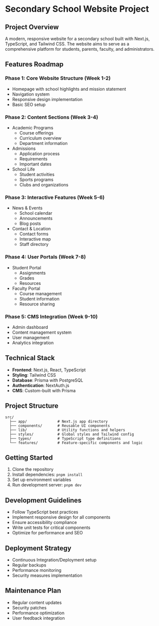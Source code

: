 # Secondary School Website Project

## Project Overview

A modern, responsive website for a secondary school built with Next.js, TypeScript, and Tailwind CSS. The website aims to serve as a comprehensive platform for students, parents, faculty, and administrators.

## Features Roadmap

### Phase 1: Core Website Structure (Week 1-2)

- Homepage with school highlights and mission statement
- Navigation system
- Responsive design implementation
- Basic SEO setup

### Phase 2: Content Sections (Week 3-4)

- Academic Programs
  - Course offerings
  - Curriculum overview
  - Department information
- Admissions
  - Application process
  - Requirements
  - Important dates
- School Life
  - Student activities
  - Sports programs
  - Clubs and organizations

### Phase 3: Interactive Features (Week 5-6)

- News & Events
  - School calendar
  - Announcements
  - Blog posts
- Contact & Location
  - Contact forms
  - Interactive map
  - Staff directory

### Phase 4: User Portals (Week 7-8)

- Student Portal
  - Assignments
  - Grades
  - Resources
- Faculty Portal
  - Course management
  - Student information
  - Resource sharing

### Phase 5: CMS Integration (Week 9-10)

- Admin dashboard
- Content management system
- User management
- Analytics integration

## Technical Stack

- **Frontend**: Next.js, React, TypeScript
- **Styling**: Tailwind CSS
- **Database**: Prisma with PostgreSQL
- **Authentication**: NextAuth.js
- **CMS**: Custom-built with Prisma

## Project Structure

```
src/
  ├── app/              # Next.js app directory
  ├── components/       # Reusable UI components
  ├── lib/              # Utility functions and helpers
  ├── styles/           # Global styles and Tailwind config
  ├── types/            # TypeScript type definitions
  └── features/         # Feature-specific components and logic
```

## Getting Started

1. Clone the repository
2. Install dependencies: `pnpm install`
3. Set up environment variables
4. Run development server: `pnpm dev`

## Development Guidelines

- Follow TypeScript best practices
- Implement responsive design for all components
- Ensure accessibility compliance
- Write unit tests for critical components
- Optimize for performance and SEO

## Deployment Strategy

- Continuous Integration/Deployment setup
- Regular backups
- Performance monitoring
- Security measures implementation

## Maintenance Plan

- Regular content updates
- Security patches
- Performance optimization
- User feedback integration

